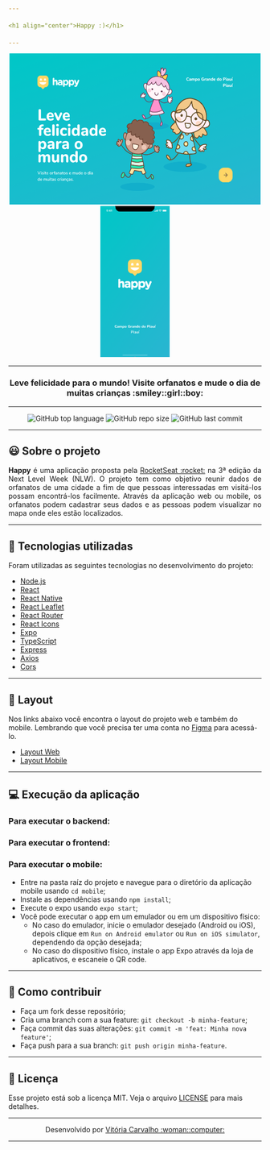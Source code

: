 ```yaml
---

<h1 align="center">Happy :)</h1>

---
```


<p align="center">
  <img src="./web/src/images/Home.png" width="500px" height="300px"/>
  <img src="./mobile/assets/splash_teste.png" height="300px"/>
</p>

---

<h3 align="center">Leve felicidade para o mundo! Visite orfanatos e mude o dia de muitas crianças :smiley::girl::boy:</h3>

---

<p align="center">
  <img alt="GitHub top language" src="https://img.shields.io/github/languages/top/VitoriaCarvalho/NLW-3-Happy">
  <img alt="GitHub repo size" src="https://img.shields.io/github/repo-size/VitoriaCarvalho/NLW-3-Happy">
  <img alt="GitHub last commit" src="https://img.shields.io/github/last-commit/VitoriaCarvalho/NLW-3-Happy">
</p>

---

## :smiley: Sobre o projeto

<p align="justify">
  <b>Happy</b> é uma aplicação proposta pela <a href="https://github.com/Rocketseat">RocketSeat :rocket:</a> na 3ª edição da Next Level Week (NLW). O projeto tem como objetivo reunir dados de orfanatos de uma cidade a fim de que pessoas interessadas em visitá-los possam encontrá-los facilmente. Através da aplicação web ou mobile, os orfanatos podem cadastrar seus dados e as pessoas podem visualizar no mapa onde eles estão localizados.
</p>

---

## :rocket: Tecnologias utilizadas

<p align="justify">Foram utilizadas as seguintes tecnologias no desenvolvimento do projeto:</p>

- [Node.js](https://nodejs.org/en/)
- [React](https://reactjs.org)
- [React Native](https://facebook.github.io/react-native/)
- [React Leaflet](https://react-leaflet.js.org/)
- [React Router](https://reactrouter.com/web/guides/quick-start)
- [React Icons](https://react-icons.github.io/react-icons/)
- [Expo](https://expo.io/)
- [TypeScript](https://www.typescriptlang.org/)
- [Express](https://expressjs.com/pt-br/)
- [Axios](https://www.npmjs.com/package/axios)
- [Cors](https://www.npmjs.com/package/cors)

---

## 🔖 Layout

Nos links abaixo você encontra o layout do projeto web e também do mobile. Lembrando que você precisa ter uma conta no [Figma](http://figma.com/) para acessá-lo.

- [Layout Web](https://www.figma.com/file/mDEbnoojksG4w8sOxmudh3/Happy-Web)
- [Layout Mobile](https://www.figma.com/file/X27FfVxAgy9f5IFa7ONlph/Happy-Mobile)

---

## :computer: Execução da aplicação


### Para executar o backend:


### Para executar o frontend:


### Para executar o mobile:

- Entre na pasta raíz do projeto e navegue para o diretório da aplicação mobile usando `cd mobile`;
- Instale as dependências usando `npm install`;
- Execute o expo usando `expo start`;
- Você pode executar o app em um emulador ou em um dispositivo físico:
  - No caso do emulador, inicie o emulador desejado (Android ou iOS), depois clique em `Run on Android emulator` ou `Run on iOS simulator`, dependendo da opção desejada;
  - No caso do dispositivo físico, instale o app Expo através da loja de aplicativos, e escaneie o QR code.
  
---

## :muscle: Como contribuir

- Faça um fork desse repositório;
- Cria uma branch com a sua feature: `git checkout -b minha-feature`;
- Faça commit das suas alterações: `git commit -m 'feat: Minha nova feature'`;
- Faça push para a sua branch: `git push origin minha-feature`.

---

## :memo: Licença

Esse projeto está sob a licença MIT. Veja o arquivo [LICENSE](https://github.com/VitoriaCarvalho/VisaoComputacional/blob/master/LICENSE) para mais detalhes.

---

<p align="center">Desenvolvido por <a href="https://www.linkedin.com/in/vit%C3%B3ria-carvalho-90210b19a/">Vitória Carvalho :woman::computer:</a></p>

---

